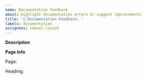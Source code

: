 ```yaml
---
name: Documentation feedback
about: Highlight documentation errors or suggest improvements
title: '📝 Documentation Feedback: '
labels: documentation
assignees: samuel-lucas6
---
```


**Description**
<!-- Please explain the error/your suggestion. -->


**Page Info**
<!-- Please provide a link to the page. -->
Page:

<!-- Please provide the section heading. -->
Heading:
